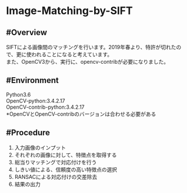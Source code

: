 # Image-Matching-by-SIFT

#Overview
-

SIFTによる画像間のマッチングを行います。2019年春より、特許が切れたので、更に使われることになると考えています。  
また、OpenCV3から、実行に、opencv-contribが必要になりました。

#Environment
-

Python3.6  
OpenCV-python:3.4.2.17  
OpenCV-contrib-python:3.4.2.17  
*OpenCVとOpenCV-contribのバージョンは合わせる必要がある  

#Procedure
-

1. 入力画像のインプット  
1. それぞれの画像に対して、特徴点を取得する  
1. 総当りマッチングで対応付けを行う  
1. しきい値による、信頼度の高い特徴点の選択  
1. RANSACによる対応付けの交差除去  
1. 結果の出力  



